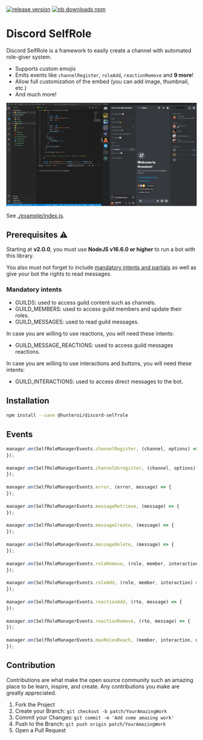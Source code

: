 <a href="https://www.npmjs.com/@hunteroi/discord-selfrole"><img src="https://img.shields.io/github/v/release/hunteroi/discord-selfrole?style=for-the-badge" alt="release version"/></a>
<a href="https://www.npmjs.com/@hunteroi/discord-selfrole"><img src="https://img.shields.io/npm/dt/@hunteroi/discord-selfrole?style=for-the-badge" alt="nb downloads npm"/></a>

# Discord SelfRole

Discord SelfRole is a framework to easily create a channel with automated role-giver system.

- Supports custom emojis
- Emits events like `channelRegister`, `roleAdd`, `reactionRemove` and **9 more**!
- Allow full customization of the embed (you can add image, thumbnail, etc.)
- And much more!

![IMAGE](./assets/example.gif)

See [./example/index.js](example/index.js).

## Prerequisites ⚠️

Starting at **v2.0.0**, you must use **NodeJS v16.6.0 or higher** to run a bot with this library.

You also must not forget to include [mandatory intents and partials](#mandatory-intents) as well as give your bot the
rights to read messages.

### Mandatory intents

- GUILDS: used to access guild content such as channels.
- GUILD_MEMBERS: used to access guild members and update their roles.
- GUILD_MESSAGES: used to read guild messages.

In case you are willing to use reactions, you will need these intents:

- GUILD_MESSAGE_REACTIONS: used to access guild messages reactions.

In case you are willing to use interactions and buttons, you will need these intents:

- GUILD_INTERACTIONS: used to access direct messages to the bot.

## Installation

```sh
npm install --save @hunteroi/discord-selfrole
```

## Events

```ts
manager.on(SelfRoleManagerEvents.channelRegister, (channel, options) => {
});

manager.on(SelfRoleManagerEvents.channelUnregister, (channel, options) => {
});

manager.on(SelfRoleManagerEvents.error, (error, message) => {
});

manager.on(SelfRoleManagerEvents.messageRetrieve, (message) => {
});

manager.on(SelfRoleManagerEvents.messageCreate, (message) => {
});

manager.on(SelfRoleManagerEvents.messageDelete, (message) => {
});

manager.on(SelfRoleManagerEvents.roleRemove, (role, member, interaction) => {
});

manager.on(SelfRoleManagerEvents.roleAdd, (role, member, interaction) => {
});

manager.on(SelfRoleManagerEvents.reactionAdd, (rte, message) => {
});

manager.on(SelfRoleManagerEvents.reactionRemove, (rte, message) => {
});

manager.on(SelfRoleManagerEvents.maxRolesReach, (member, interaction, nbRoles, maxRoles) => {
});
```

## Contribution

Contributions are what make the open source community such an amazing place to be learn, inspire, and create. Any
contributions you make are greatly appreciated.

1. Fork the Project
2. Create your Branch: `git checkout -b patch/YourAmazingWork`
3. Commit your Changes: `git commit -m 'Add some amazing work'`
4. Push to the Branch: `git push origin patch/YourAmazingWork`
5. Open a Pull Request
